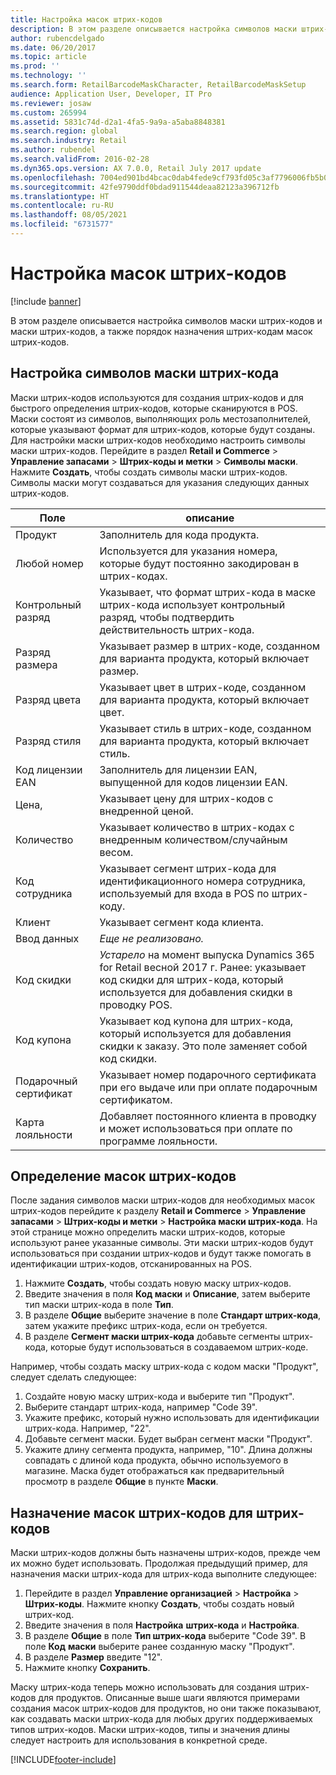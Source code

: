 ```yaml
---
title: Настройка масок штрих-кодов
description: В этом разделе описывается настройка символов маски штрих-кодов и маски штрих-кодов, а также порядок назначения штрих-кодам масок штрих-кодов.
author: rubencdelgado
ms.date: 06/20/2017
ms.topic: article
ms.prod: ''
ms.technology: ''
ms.search.form: RetailBarcodeMaskCharacter, RetailBarcodeMaskSetup
audience: Application User, Developer, IT Pro
ms.reviewer: josaw
ms.custom: 265994
ms.assetid: 5831c74d-d2a1-4fa5-9a9a-a5aba8848381
ms.search.region: global
ms.search.industry: Retail
ms.author: rubendel
ms.search.validFrom: 2016-02-28
ms.dyn365.ops.version: AX 7.0.0, Retail July 2017 update
ms.openlocfilehash: 7004ed901bd4bcac0dab4fede9cf793fd05c3af7796006fb5b089f257f81208e
ms.sourcegitcommit: 42fe9790ddf0bdad911544deaa82123a396712fb
ms.translationtype: HT
ms.contentlocale: ru-RU
ms.lasthandoff: 08/05/2021
ms.locfileid: "6731577"
---
```

# <a name="set-up-bar-code-masks"></a>Настройка масок штрих-кодов

[!include [banner](includes/banner.md)]

В этом разделе описывается настройка символов маски штрих-кодов и маски штрих-кодов, а также порядок назначения штрих-кодам масок штрих-кодов.

## <a name="set-up-bar-code-mask-characters"></a>Настройка символов маски штрих-кода

Маски штрих-кодов используются для создания штрих-кодов и для быстрого определения штрих-кодов, которые сканируются в POS. Маски состоят из символов, выполняющих роль местозаполнителей, которые указывают формат для штрих-кодов, которые будут созданы. Для настройки маски штрих-кодов необходимо настроить символы маски штрих-кодов. Перейдите в раздел **Retail и Commerce** &gt; **Управление запасами** &gt; **Штрих-коды и метки** &gt; **Символы маски**. Нажмите **Создать**, чтобы создать символы маски штрих-кодов. Символы маски могут создаваться для указания следующих данных штрих-кодов.

| Поле            | описание |
|------------------|-------------|
| Продукт          | Заполнитель для кода продукта. |
| Любой номер       | Используется для указания номера, которые будут постоянно закодирован в штрих-кодах. |
| Контрольный разряд      | Указывает, что формат штрих-кода в маске штрих-кода использует контрольный разряд, чтобы подтвердить действительность штрих-кода. |
| Разряд размера       | Указывает размер в штрих-коде, созданном для варианта продукта, который включает размер. |
| Разряд цвета      | Указывает цвет в штрих-коде, созданном для варианта продукта, который включает цвет. |
| Разряд стиля      | Указывает стиль в штрих-коде, созданном для варианта продукта, который включает стиль. |
| Код лицензии EAN | Заполнитель для лицензии EAN, выпущенной для кодов лицензии EAN. |
| Цена,            | Указывает цену для штрих-кодов с внедренной ценой. |
| Количество         | Указывает количество в штрих-кодах с внедренным количеством/случайным весом. |
| Код сотрудника         | Указывает сегмент штрих-кода для идентификационного номера сотрудника, используемый для входа в POS по штрих-коду. |
| Клиент         | Указывает сегмент кода клиента. |
| Ввод данных       | *Еще не реализовано.* |
| Код скидки    | *Устарело* на момент выпуска Dynamics 365 for Retail весной 2017 г. Ранее: указывает код скидки для штрих-кода, который используется для добавления скидки в проводку POS. |
| Код купона      | Указывает код купона для штрих-кода, который используется для добавления скидки к заказу. Это поле заменяет собой код скидки. |
| Подарочный сертификат        | Указывает номер подарочного сертификата при его выдаче или при оплате подарочным сертификатом. |
| Карта лояльности     | Добавляет постоянного клиента в проводку и может использоваться при оплате по программе лояльности. |

## <a name="define-bar-code-masks"></a>Определение масок штрих-кодов

После задания символов маски штрих-кодов для необходимых масок штрих-кодов перейдите к разделу **Retail и Commerce** &gt; **Управление запасами** &gt; **Штрих-коды и метки** &gt; **Настройка маски штрих-кода**. На этой странице можно определить маски штрих-кодов, которые используют ранее указанные символы. Эти маски штрих-кодов будут использоваться при создании штрих-кодов и будут также помогать в идентификации штрих-кодов, отсканированных на POS.

1. Нажмите **Создать**, чтобы создать новую маску штрих-кодов.
2. Введите значения в поля **Код маски** и **Описание**, затем выберите тип маски штрих-кода в поле **Тип**.
3. В разделе **Общие** выберите значение в поле **Стандарт штрих-кода**, затем укажите префикс штрих-кода, если он требуется.
4. В разделе **Сегмент маски штрих-кода** добавьте сегменты штрих-кода, которые будут использоваться в создаваемом штрих-коде.

Например, чтобы создать маску штрих-кода с кодом маски "Продукт", следует сделать следующее:

1. Создайте новую маску штрих-кода и выберите тип "Продукт".
2. Выберите стандарт штрих-кода, например "Code 39".
3. Укажите префикс, который нужно использовать для идентификации штрих-кода. Например, "22".
4. Добавьте сегмент маски. Будет выбран сегмент маски "Продукт".
5. Укажите длину сегмента продукта, например, "10". Длина должны совпадать с длиной кода продукта, обычно используемого в магазине. Маска будет отображаться как предварительный просмотр в разделе **Общие** в пункте **Маски**.

## <a name="assign-bar-code-masks-to-bar-codes"></a>Назначение масок штрих-кодов для штрих-кодов

Маски штрих-кодов должны быть назначены штрих-кодов, прежде чем их можно будет использовать. Продолжая предыдущий пример, для назначения маски штрих-кода для штрих-кода выполните следующее:

1. Перейдите в раздел **Управление организацией** &gt; **Настройка** &gt; **Штрих-коды**. Нажмите кнопку **Создать**, чтобы создать новый штрих-код.
2. Введите значения в поля **Настройка** **штрих-кода** и **Настройка**.
3. В разделе **Общие** в поле **Тип штрих-кода** выберите "Code 39". В поле **Код** **маски** выберите ранее созданную маску "Продукт".
4. В разделе **Размер** введите "12".
5. Нажмите кнопку **Сохранить**.

Маску штрих-кода теперь можно использовать для создания штрих-кодов для продуктов. Описанные выше шаги являются примерами создания масок штрих-кодов для продуктов, но они также показывают, как создавать маски штрих-кода для любых других поддерживаемых типов штрих-кодов. Маски штрих-кодов, типы и значения длины следует настроить для использования в конкретной среде.


[!INCLUDE[footer-include](../includes/footer-banner.md)]